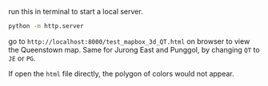 

run this in terminal to start a local server. 

```bash
python -m http.server
```



go to `http://localhost:8000/test_mapbox_3d_QT.html` on browser to view the Queenstown map. Same for Jurong East and Punggol, by changing `QT` to `JE` or `PG`. 



If open the `html` file directly, the polygon of colors would not appear. 

